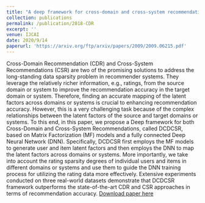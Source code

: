 ```yaml
---
title: "A deep framework for cross-domain and cross-system recommendations"
collection: publications
permalink: /publication/2018-CDR
excerpt: ''
venue: IJCAI
date: 2020/9/14
paperurl: 'https://arxiv.org/ftp/arxiv/papers/2009/2009.06215.pdf'
---
```


Cross-Domain Recommendation (CDR) and Cross-System Recommendations (CSR) are two of the promising solutions to address the long-standing data sparsity problem in recommender systems. They leverage the relatively richer information, e.g., ratings, from the source domain or system to improve the recommendation accuracy in the target domain or system. Therefore, finding an accurate mapping of the latent factors across domains or systems is crucial to enhancing recommendation accuracy. However, this is a very challenging task because of the complex relationships between the latent factors of the source and target domains or systems. To this end, in this paper, we propose a Deep framework for both Cross-Domain and Cross-System Recommendations, called DCDCSR, based on Matrix Factorization (MF) models and a fully connected Deep Neural Network (DNN). Specifically, DCDCSR first employs the MF models to generate user and item latent factors and then employs the DNN to map the latent factors across domains or systems. More importantly, we take into account the rating sparsity degrees of individual users and items in different domains or systems and use them to guide the DNN training process for utilizing the rating data more effectively. Extensive experiments conducted on three real-world datasets demonstrate that DCDCSR framework outperforms the state-of-the-art CDR and CSR approaches in terms of recommendation accuracy.
[Download paper here](https://arxiv.org/ftp/arxiv/papers/2009/2009.06215.pdf)
